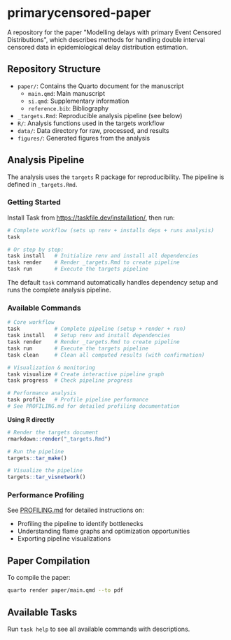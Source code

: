 # primarycensored-paper

A repository for the paper "Modelling delays with primary Event Censored Distributions", which describes methods for handling double interval censored data in epidemiological delay distribution estimation.

## Repository Structure

- `paper/`: Contains the Quarto document for the manuscript
  - `main.qmd`: Main manuscript
  - `si.qmd`: Supplementary information
  - `reference.bib`: Bibliography
- `_targets.Rmd`: Reproducible analysis pipeline (see below)
- `R/`: Analysis functions used in the targets workflow
- `data/`: Data directory for raw, processed, and results
- `figures/`: Generated figures from the analysis

## Analysis Pipeline

The analysis uses the `targets` R package for reproducibility. The pipeline is defined in `_targets.Rmd`.

### Getting Started

Install Task from https://taskfile.dev/installation/, then run:

```bash
# Complete workflow (sets up renv + installs deps + runs analysis)
task

# Or step by step:
task install   # Initialize renv and install all dependencies
task render    # Render _targets.Rmd to create pipeline
task run       # Execute the targets pipeline
```

The default `task` command automatically handles dependency setup and runs the complete analysis pipeline.

### Available Commands

```bash
# Core workflow
task           # Complete pipeline (setup + render + run)
task install   # Setup renv and install dependencies
task render    # Render _targets.Rmd to create pipeline
task run       # Execute the targets pipeline
task clean     # Clean all computed results (with confirmation)

# Visualization & monitoring
task visualize # Create interactive pipeline graph
task progress  # Check pipeline progress

# Performance analysis
task profile   # Profile pipeline performance
# See PROFILING.md for detailed profiling documentation
```

**Using R directly**

```r
# Render the targets document
rmarkdown::render("_targets.Rmd")

# Run the pipeline
targets::tar_make()

# Visualize the pipeline
targets::tar_visnetwork()
```

### Performance Profiling

See [PROFILING.md](PROFILING.md) for detailed instructions on:
- Profiling the pipeline to identify bottlenecks
- Understanding flame graphs and optimization opportunities
- Exporting pipeline visualizations

## Paper Compilation

To compile the paper:

```bash
quarto render paper/main.qmd --to pdf
```

## Available Tasks

Run `task help` to see all available commands with descriptions.
